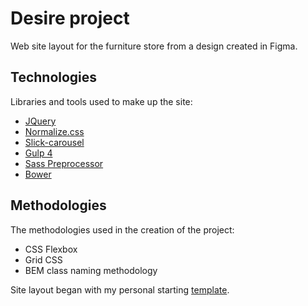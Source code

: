 # Desire project
Web site layout for the furniture store from a design created in Figma.

<!-- View a [demo](https://igor-muram.github.io/desire/index.html). -->

## Technologies

Libraries and tools used to make up the site:

* [JQuery](https://jquery.com)
* [Normalize.css](https://necolas.github.io/normalize.css/)
* [Slick-carousel](https://kenwheeler.github.io/slick/)
* [Gulp 4](https://gulpjs.com)
* [Sass Preprocessor](https://sass-scss.ru)
* [Bower](https://bower.io)

## Methodologies

The methodologies used in the creation of the project:

* CSS Flexbox
* Grid CSS
* BEM class naming methodology

Site layout began with my personal starting [template](https://igor-muram.github.io/webtemplate/index.html).
